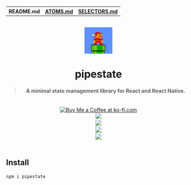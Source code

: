 <table>
<tr>
<th>README.md</th>
<th><a href="./ATOMS.md">ATOMS.md</a></th>
<th><a href="./SELECTORS.md">SELECTORS.md</a></th>
</tr>
</table>

<br />

<div align="center">
  <img align="center" src="img/mario.png" width="15%">
  <br />
  <h1 align="center">pipestate</h1>
  <blockquote><h4>A minimal state management library for React and React Native.</h4></blockquote>
  <br />
  <a href='https://ko-fi.com/F1F8CLXG' target='_blank'><img height='36' style='border:0px;height:36px;' src='https://az743702.vo.msecnd.net/cdn/kofi2.png?v=0' border='0' alt='Buy Me a Coffee at ko-fi.com' /></a>
  <br />
  <a href="https://www.npmjs.com/package/pipestate"><img src="https://img.shields.io/npm/v/pipestate?color=%239ba298"</a>
  <br />
  <a href="https://www.npmjs.com/package/pipestate"><img src="https://img.shields.io/npm/dt/pipestate?color=%239ba298"</a>
  <br />
  <a href="https://github.com/mrousavy?tab=followers"><img src="https://img.shields.io/github/followers/mrousavy?label=Follow%20%40mrousavy&style=social"></a>
  <br />
  <a href="https://img.shields.io/twitter/follow/mrousavy?label=Follow%20%40mrousavy&style=social"><img src="https://twitter.com/mrousavy"></a>
</div>

<br/>

## Install

```sh
npm i pipestate
```
